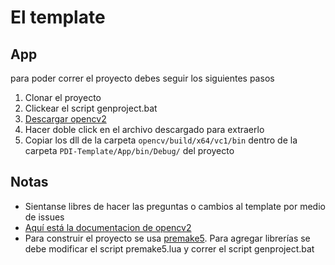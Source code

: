# El template

## App

para poder correr el proyecto debes seguir los siguientes pasos 
1. Clonar el proyecto
2. Clickear el script genproject.bat
3. [Descargar opencv2](https://sourceforge.net/projects/opencvlibrary/)
4. Hacer doble click en el archivo descargado para extraerlo
5. Copiar los dll de la carpeta `opencv/build/x64/vc1/bin` dentro de la carpeta `PDI-Template/App/bin/Debug/` del proyecto




## Notas

* Sientanse libres de hacer las preguntas o cambios al template por medio de issues
* [Aquí está la documentacion de opencv2](https://docs.opencv.org/4.4.0/)
* Para construir el proyecto se usa [premake5](https://premake.github.io). Para agregar librerías se debe modificar el script premake5.lua y correr el script genproject.bat 
